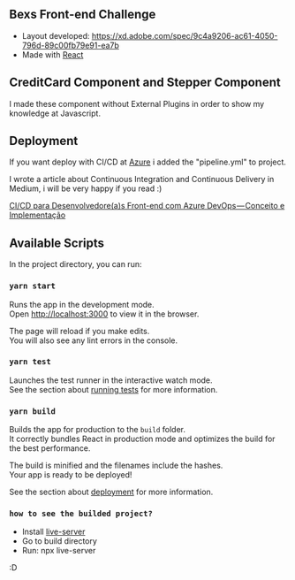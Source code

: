 ## Bexs Front-end Challenge
* Layout developed: https://xd.adobe.com/spec/9c4a9206-ac61-4050-796d-89c00fb79e91-ea7b
* Made with <a href="https://reactjs.org/">React</a>

## CreditCard Component and Stepper Component

I made these component without External Plugins in order to show my knowledge at Javascript.

## Deployment

If you want deploy with CI/CD at <a href="https://azure.microsoft.com/">Azure</a> i added the "pipeline.yml" to project.

I wrote a article about Continuous Integration and Continuous Delivery in Medium, i will be very happy if you read :)

<a href="https://medium.com/@lucasalbuquerquejs/ci-cd-para-desenvolvedore-a-s-front-end-com-azure-devops-conceito-e-implementa%C3%A7%C3%A3o-a832b120762f">CI/CD para Desenvolvedore(a)s Front-end com Azure DevOps — Conceito e Implementação</a>

## Available Scripts

In the project directory, you can run:

### `yarn start`

Runs the app in the development mode.<br />
Open [http://localhost:3000](http://localhost:3000) to view it in the browser.

The page will reload if you make edits.<br />
You will also see any lint errors in the console.

### `yarn test`

Launches the test runner in the interactive watch mode.<br />
See the section about [running tests](https://facebook.github.io/create-react-app/docs/running-tests) for more information.

### `yarn build`

Builds the app for production to the `build` folder.<br />
It correctly bundles React in production mode and optimizes the build for the best performance.

The build is minified and the filenames include the hashes.<br />
Your app is ready to be deployed!

See the section about [deployment](https://facebook.github.io/create-react-app/docs/deployment) for more information.

### `how to see the builded project?`
* Install <a href="#">live-server</a>
* Go to build directory
* Run: npx live-server

:D
